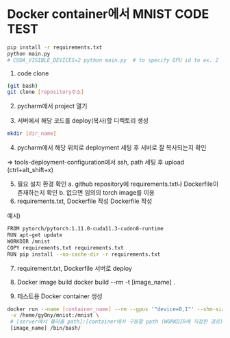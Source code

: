 # Docker container에서 MNIST CODE TEST

```bash
pip install -r requirements.txt
python main.py
# CUDA_VISIBLE_DEVICES=2 python main.py  # to specify GPU id to ex. 2
```
1. code clone
```bash
(git bash)
git clone [repository주소]
```
2. pycharm에서 project 열기

3. 서버에서 해당 코드를 deploy(복사)할 디렉토리 생성
```bash
mkdir [dir_name]
```
4. pycharm에서 해당 위치로 deployment 세팅 후 서버로 잘 복사되는지 확인

=> tools-deployment-configuration에서 ssh, path 세팅 후 upload (ctrl+alt_shift+x)

5. 필요 설치 환경 확인
a. github repository에 requirements.txt나 Dockerfile이 존재하는지 확인
b. 없으면 임의의 torch image를 이용
6. requirements.txt, Dockerfile 작성
Dockerfile 작성

예시)
```bash
FROM pytorch/pytorch:1.11.0-cuda11.3-cudnn8-runtime
RUN apt-get update
WORKDIR /mnist 
COPY requirements.txt requirements.txt
RUN pip install --no-cache-dir -r requirements.txt
```
7. requirement.txt, Dockerfile 서버로 deploy
8. Docker image build
docker build --rm -t [image_name] .

9. 테스트용 Docker container 생성
```bash
docker run --name [container_name] --rm --gpus '"device=0,1"' --shm-size 8G -it \
 -v /home/gy0ny/mnist:/mnist \
 # [server에서 불러올 path]:[container에서 구동할 path (WORKDIR에 지정한 경로)] 
 [image_name] /bin/bash/
```
